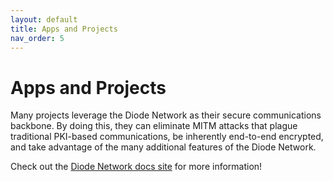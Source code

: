 ```yaml
---
layout: default
title: Apps and Projects
nav_order: 5
---
```


# Apps and Projects

Many projects leverage the Diode Network as their secure communications backbone.  By doing this, they can eliminate MITM attacks that plague traditional PKI-based communications, be inherently end-to-end encrypted, and take advantage of the many additional features of the Diode Network.

Check out the [Diode Network docs site](https://network.docs.diode.io/docs/project/apps-and-projects/) for more information!
